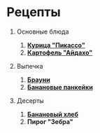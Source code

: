 # Рецепты

1. Основные блюда
   1. [**Курица "Пикассо"**](chicken_picasso.md)
   1. [**Картофель "Айдахо"**](aidaho.md)
1. Выпечка
   1. [**Брауни**](brownie.md)
   1. [**Банановые панкейки**](banana_pancake.md)

1. Десерты
   1. [**Банановый хлеб**](banana_bread.md)
   1. **Пирог "Зебра"**